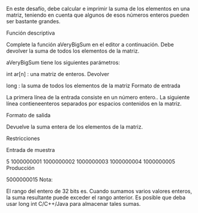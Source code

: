 En este desafío, debe calcular e imprimir la suma de los elementos en una matriz, teniendo en cuenta que algunos de esos números enteros pueden ser bastante grandes.

Función descriptiva

Complete la función aVeryBigSum en el editor a continuación. Debe devolver la suma de todos los elementos de la matriz.

aVeryBigSum tiene los siguientes parámetros:

int ar[n] : una matriz de enteros.
Devolver

long : la suma de todos los elementos de la matriz
Formato de entrada

La primera línea de la entrada consiste en un número entero..
La siguiente línea contieneenteros separados por espacios contenidos en la matriz.

Formato de salida

Devuelve la suma entera de los elementos de la matriz.

Restricciones


Entrada de muestra

5
1000000001 1000000002 1000000003 1000000004 1000000005
Producción

5000000015
Nota:

El rango del entero de 32 bits es.
Cuando sumamos varios valores enteros, la suma resultante puede exceder el rango anterior. Es posible que deba usar long int C/C++/Java para almacenar tales sumas.